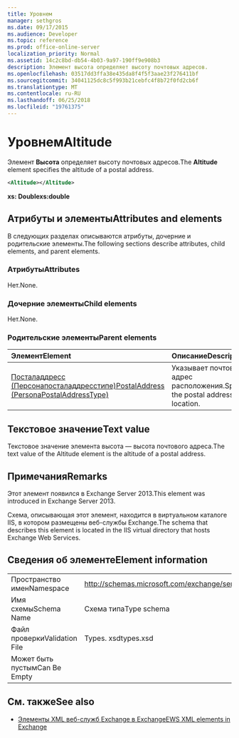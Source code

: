 ```yaml
---
title: Уровнем
manager: sethgros
ms.date: 09/17/2015
ms.audience: Developer
ms.topic: reference
ms.prod: office-online-server
localization_priority: Normal
ms.assetid: 14c2c8bd-db54-4b03-9a97-190ff9e908b3
description: Элемент высота определяет высоту почтовых адресов.
ms.openlocfilehash: 03517dd3ffa38e435da8f4f5f3aae23f276411bf
ms.sourcegitcommit: 34041125dc8c5f993b21cebfc4f8b72f0fd2cb6f
ms.translationtype: MT
ms.contentlocale: ru-RU
ms.lasthandoff: 06/25/2018
ms.locfileid: "19761375"
---
```

# <a name="altitude"></a><span data-ttu-id="2c63d-103">Уровнем</span><span class="sxs-lookup"><span data-stu-id="2c63d-103">Altitude</span></span>

<span data-ttu-id="2c63d-104">Элемент **Высота** определяет высоту почтовых адресов.</span><span class="sxs-lookup"><span data-stu-id="2c63d-104">The **Altitude** element specifies the altitude of a postal address.</span></span> 
  
```XML
<Altitude></Altitude>
```

 <span data-ttu-id="2c63d-105">**xs: Double**</span><span class="sxs-lookup"><span data-stu-id="2c63d-105">**xs:double**</span></span>
## <a name="attributes-and-elements"></a><span data-ttu-id="2c63d-106">Атрибуты и элементы</span><span class="sxs-lookup"><span data-stu-id="2c63d-106">Attributes and elements</span></span>

<span data-ttu-id="2c63d-107">В следующих разделах описываются атрибуты, дочерние и родительские элементы.</span><span class="sxs-lookup"><span data-stu-id="2c63d-107">The following sections describe attributes, child elements, and parent elements.</span></span>
  
### <a name="attributes"></a><span data-ttu-id="2c63d-108">Атрибуты</span><span class="sxs-lookup"><span data-stu-id="2c63d-108">Attributes</span></span>

<span data-ttu-id="2c63d-109">Нет.</span><span class="sxs-lookup"><span data-stu-id="2c63d-109">None.</span></span>
  
### <a name="child-elements"></a><span data-ttu-id="2c63d-110">Дочерние элементы</span><span class="sxs-lookup"><span data-stu-id="2c63d-110">Child elements</span></span>

<span data-ttu-id="2c63d-111">Нет.</span><span class="sxs-lookup"><span data-stu-id="2c63d-111">None.</span></span>
  
### <a name="parent-elements"></a><span data-ttu-id="2c63d-112">Родительские элементы</span><span class="sxs-lookup"><span data-stu-id="2c63d-112">Parent elements</span></span>

|<span data-ttu-id="2c63d-113">**Элемент**</span><span class="sxs-lookup"><span data-stu-id="2c63d-113">**Element**</span></span>|<span data-ttu-id="2c63d-114">**Описание**</span><span class="sxs-lookup"><span data-stu-id="2c63d-114">**Description**</span></span>|
|:-----|:-----|
|[<span data-ttu-id="2c63d-115">Посталаддресс (Персонапосталаддресстипе)</span><span class="sxs-lookup"><span data-stu-id="2c63d-115">PostalAddress (PersonaPostalAddressType)</span></span>](postaladdress-personapostaladdresstype.md) <br/> |<span data-ttu-id="2c63d-116">Указывает почтовый адрес расположения.</span><span class="sxs-lookup"><span data-stu-id="2c63d-116">Specifies the postal address of the location.</span></span>  <br/> |
   
## <a name="text-value"></a><span data-ttu-id="2c63d-117">Текстовое значение</span><span class="sxs-lookup"><span data-stu-id="2c63d-117">Text value</span></span>

<span data-ttu-id="2c63d-118">Текстовое значение элемента высота — высота почтового адреса.</span><span class="sxs-lookup"><span data-stu-id="2c63d-118">The text value of the Altitude element is the altitude of a postal address.</span></span>
  
## <a name="remarks"></a><span data-ttu-id="2c63d-119">Примечания</span><span class="sxs-lookup"><span data-stu-id="2c63d-119">Remarks</span></span>

<span data-ttu-id="2c63d-120">Этот элемент появился в Exchange Server 2013.</span><span class="sxs-lookup"><span data-stu-id="2c63d-120">This element was introduced in Exchange Server 2013.</span></span>
  
<span data-ttu-id="2c63d-121">Схема, описывающая этот элемент, находится в виртуальном каталоге IIS, в котором размещены веб-службы Exchange.</span><span class="sxs-lookup"><span data-stu-id="2c63d-121">The schema that describes this element is located in the IIS virtual directory that hosts Exchange Web Services.</span></span>
  
## <a name="element-information"></a><span data-ttu-id="2c63d-122">Сведения об элементе</span><span class="sxs-lookup"><span data-stu-id="2c63d-122">Element information</span></span>

|||
|:-----|:-----|
|<span data-ttu-id="2c63d-123">Пространство имен</span><span class="sxs-lookup"><span data-stu-id="2c63d-123">Namespace</span></span>  <br/> |http://schemas.microsoft.com/exchange/services/2006/types  <br/> |
|<span data-ttu-id="2c63d-124">Имя схемы</span><span class="sxs-lookup"><span data-stu-id="2c63d-124">Schema Name</span></span>  <br/> |<span data-ttu-id="2c63d-125">Схема типа</span><span class="sxs-lookup"><span data-stu-id="2c63d-125">Type schema</span></span>  <br/> |
|<span data-ttu-id="2c63d-126">Файл проверки</span><span class="sxs-lookup"><span data-stu-id="2c63d-126">Validation File</span></span>  <br/> |<span data-ttu-id="2c63d-127">Types. xsd</span><span class="sxs-lookup"><span data-stu-id="2c63d-127">types.xsd</span></span>  <br/> |
|<span data-ttu-id="2c63d-128">Может быть пустым</span><span class="sxs-lookup"><span data-stu-id="2c63d-128">Can Be Empty</span></span>  <br/> ||
   
## <a name="see-also"></a><span data-ttu-id="2c63d-129">См. также</span><span class="sxs-lookup"><span data-stu-id="2c63d-129">See also</span></span>

- [<span data-ttu-id="2c63d-130">Элементы XML веб-служб Exchange в Exchange</span><span class="sxs-lookup"><span data-stu-id="2c63d-130">EWS XML elements in Exchange</span></span>](ews-xml-elements-in-exchange.md)

